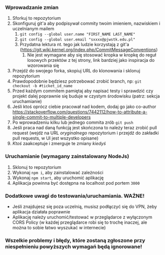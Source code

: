 ### Wprowadzanie zmian

1. Sforkuj to repozytorium
2. Skonfiguruj git'a aby podpisywał commity twoim imieniem, nazwiskiem i uczelnianym mailem
   1. `git config --global user.name "FIRST_NAME LAST_NAME"`
   2. `git config --global user.email "sxxxx@pjwstk.edu.pl"`
   3. Przydatna lektura nt. tego jak ludzie korzystają z git'a (https://git.wiki.kernel.org/index.php/CommitMessageConventions)
      1. Nie jest wymagane aby się stosować kropka w kropkę do reguł losowych przektów z tej strony, link bardziej jako inspiracja do wzorowania się
3. Przejdź do swojego forka, skopiuj URL do klonowania i sklonuj repozytorium
4. Prawdopodobnie będziesz potrzebować zrobić branch, np: `git checkout -b #ticket_id_name`
5. Przed każdym commitem pamiętaj aby napisać testy i sprawdzić czy projekt dalej poprawnie się buduje w czystym środowisku (patrz: sekcja uruchamianie)
6. Jeśli ktoś oprócz ciebie pracował nad kodem, dodaj go jako co-author https://stackoverflow.com/questions/7442112/how-to-attribute-a-single-commit-to-multiple-developers
7. Po wprowadzeniu kilku lub jednego commita zrób `git push`
8. Jeśli praca nad daną funkcją jest skończona to należy teraz zrobić pull request (wejdź na URL _oryginalnego_ repozytorium i przejdź do zakładki pull requests, w UI jest wszystko opisane)
9. _Ktoś_ zaakceptuje i zmerguje te zmiany _kiedyś_

### Uruchamianie (wymagany zainstalowany NodeJs)

1. Sklonuj to repozytorium
2. Wykonaj `npm i`, aby zainstalować zależności
3. Wykonaj `npm start`, aby uruchomić aplikację
4. Aplikacja powinna być dostępna na localhost pod portem `3000`

### Dodatkowe uwagi do testowania/uruchamiania. WAŻNE!
 - Jeśli znajdujesz się poza uczelnią, musisz podłączyć się do VPN, żeby aplikacja działała poprawnie
 - Aplikację należy uruchomić/testować w przeglądarce z wyłączonym CORS Policy (w każdej przeglądarce robi się to trochę inaczej, ale można to sobie łatwo wyszukać w internecie)

### Wszelkie problemy i błędy, które zostaną zgłoszone przy niespełnieniu powyższych wymagań będą ignorowane!